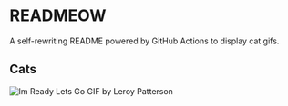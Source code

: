 # READMEOW

A self-rewriting README powered by GitHub Actions to display cat gifs.

## Cats

![Im Ready Lets Go GIF by Leroy Patterson](https://media2.giphy.com/media/CjmvTCZf2U3p09Cn0h/200.gif?cid=9acd02dacbmcyf97rozinbo82aut69y1d8sw4cztxgg1mhar&ep=v1_gifs_search&rid=200.gif&ct=g)
